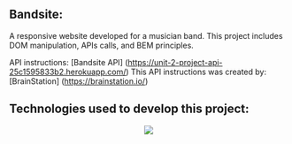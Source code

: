 ## Bandsite:

A responsive website developed for a musician band. This project includes DOM manipulation, APIs calls, and BEM principles.

API instructions: [Bandsite API] (https://unit-2-project-api-25c1595833b2.herokuapp.com/)
This API instructions was created by: [BrainStation] (https://brainstation.io/)

## Technologies used to develop this project:
<p align="center">
  <a href="https://skillicons.dev">
    <img src="https://skillicons.dev/icons?i=js,html,sass" />
  </a>
</p>

